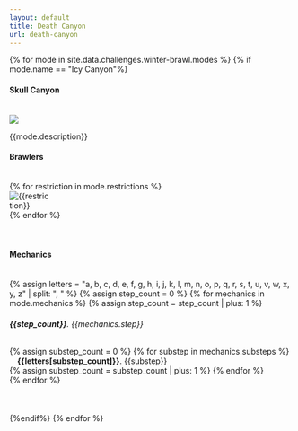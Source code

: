 ```yaml
---
layout: default
title: Death Canyon
url: death-canyon
---
```


{% for mode in site.data.challenges.winter-brawl.modes %}
{% if mode.name == "Icy Canyon"%}
<div class="{{mode.background}}">
    <div class="row">
        <div class="col s12 center-align bg-dark-gray">
            <h4 class="logo-text">Skull Canyon</h4>
            <br>
        </div>
    </div>
    <div class="row {{mode.background}} padding-bottom-small center-align">
        <div class="col s12 m4 offset-m2 l5 offset-l1">
            <img class="responsive-img small-img" src="/assets/img/maps/{{mode.map}}">
        </div>
        <div class="col s12 m4 l5 left-align">
            <p class="flow-text">{{mode.description}}</p>
        </div>
    </div>
</div>
<div class="container"> 
    <div class="row">
        <div class="col s12 m12 l12">
            <div class="col s12 m8 offset-m2 l10 offset-l1 center-align">
                <h4 class="logo-text">Brawlers</h4><br>
                {% for restriction in mode.restrictions %}
                <div class="col s4 m3 l2">
                    <img class="responsive-img" style="max-width:70px" src="/assets/img/restrictions/{{restriction}}.png" alt="{{restriction}}">
                </div>
                {% endfor %}
            </div>
        </div>
        <div class="col s12 m8 offset-m2 l10 offset-l1">   
            <br> 
            <div class="divider thin-gray-shadow full-width"></div>
            <br>
            <h4 class="center-align logo-text">Mechanics</h4><br>
            {% assign letters = "a, b, c, d, e, f, g, h, i, j, k, l, m, n, o, p, q, r, s, t, u, v, w, x, y, z" | split: ", " %}
            {% assign step_count = 0 %}
            {% for mechanics in mode.mechanics %}
                {% assign step_count = step_count | plus: 1 %}
                <h6><b>{{step_count}}</b>. {{mechanics.step}}</h6>
                {% assign substep_count = 0 %}
                {% for substep in mechanics.substeps %}
                &ensp;&ensp;<h7><b>{{letters[substep_count]}}</b>. {{substep}}</h7><br>
                {% assign substep_count = substep_count | plus: 1 %}
                {% endfor %}
                <br>
            {% endfor %}
        </div>
    </div>
    <br><br><br>
</div>
{%endif%}
{% endfor %}